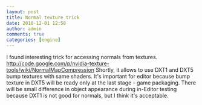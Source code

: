 ```yaml
---
layout: post
title: Normal texture trick
date: 2010-12-01 12:58
author: admin
comments: true
categories: [engine]
---
```

I found interesting trick  for accessing normals from textures. <br />  <a href="http://code.google.com/p/nvidia-texture-tools/wiki/NormalMapCompression"> http://code.google.com/p/nvidia-texture-tools/wiki/NormalMapCompression</a> Shortly, it allows to use DXT1 and DXT5 bump textures with same shaders.   It's important for editor because  bump texture in DXT5 will be ready only  at the last stage -   game packaging. There will be small difference in object appearance during in-Editor testing because DXT1 is not good for normals, but I think it's acceptable.

